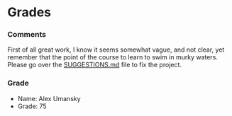 # Grades

### Comments

First of all great work, I know it seems somewhat vague, and not clear, yet remember that the point of the course to learn to swim in murky waters. Please go over the [SUGGESTIONS.md](./SUGGESTIONS.md) file to fix the project.


### Grade

- Name: Alex Umansky
- Grade: 75
